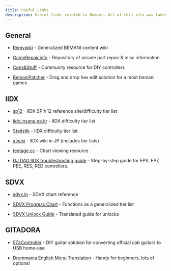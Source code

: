 ```yaml
---
title: Useful Links
description: Useful links related to Bemani. All of this info was taken **directly** from [bemani.guide](https://bemani.guide) as the site is currently offline, when [bemani.guide](https://bemani.guide) comes back online this will be removed.
---
```


## General  
- [Remywiki](https://remywiki.com/Main_Page)  - Generalized BEMANI content wiki
    
-   [GameRepair.info](https://gamerepair.info/)  - Repository of arcade part repair & misc information
    
-   [Cons&Stuff](https://consandstuff.github.io/)  - Community resource for DIY controllers
    
-   [BemaniPatcher](https://mon.im/bemanipatcher/)  - Drag and drop hex edit solution for a most bemani games

## IIDX
-   [sp12](https://web.archive.org/web/20210913062207/https://sp12.iidx.app/)  - IIDX SP☆12 reference site/difficulty tier list
    
-   [iidx.insane.pe.kr](https://web.archive.org/web/20210913062207/https://iidx.insane.pe.kr/!/)  - IIDX difficulty tier list
    
-   [Statistik](https://web.archive.org/web/20210913062207/http://statistik.benhgreen.com/)  - IIDX difficulty tier list
    
-   [atwiki](https://web.archive.org/web/20210913062207/https://w.atwiki.jp/bemani2sp/sp/)  - IIDX wiki in JP (includes tier lists)
    
-   [textage.cc](https://web.archive.org/web/20210913062207/https://textage.cc/score/)  - Chart viewing resource
    
-   [DJ DAO IIDX troubleshooting guide](https://web.archive.org/web/20210913062207/https://github.com/minsang-github/rhythmgame-docs/wiki/DJ-DAO-IIDX-controller-troubleshooting)  - Step-by-step guide for FPS, FP7, PEE, RES, RED controllers.

## SDVX
-   [sdvx.in](https://web.archive.org/web/20210913062207/https://sdvx.in/)  - SDVX chart reference
    
-   [SDVX Progress Chart](https://web.archive.org/web/20210913062207/https://docs.google.com/spreadsheets/d/1cFltguBvPplBem-x1STHnG3k4TZzFfyNEZ-RwsQszoo/edit#gid=0)  - Functions as a generalized tier list
    
-   [SDVX Unlock Guide](https://web.archive.org/web/20210913062207/https://docs.google.com/spreadsheets/d/1VBYWSUaKqHUOyfCtvkHFYBSnEPwxhTh8-m4UlU8zUL0/)  - Translated guide for unlocks

## GITADORA
-   [573Controller](https://web.archive.org/web/20210913062207/https://github.com/limyz/573controller)  - DIY guitar solution for converting official cab guitars to USB home-use
    
-   [Drummania English Menu Translation](https://web.archive.org/web/20210913062207/https://twitter.com/approvedtx/status/1174028743989317632?s=21)  - Handy for beginners, lots of options!
